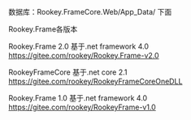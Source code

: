 数据库：Rookey.FrameCore.Web/App_Data/ 下面

Rookey.Frame各版本

Rookey.Frame 2.0 基于.net framework 4.0
https://gitee.com/rookey/Rookey.Frame-v2.0

RookeyFrameCore 基于.net core 2.1
https://gitee.com/rookey/RookeyFrameCoreOneDLL

Rookey.Frame 1.0 基于.net framework 4.0
https://gitee.com/rookey/RookeyFrame-v1.0

